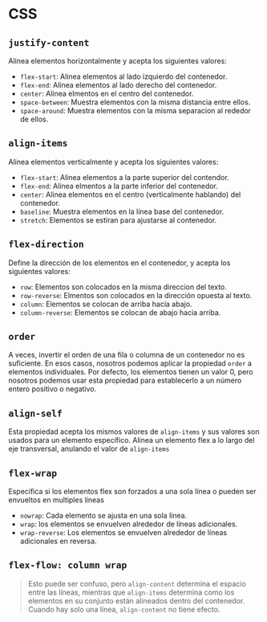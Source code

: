 # CSS

## `justify-content`
Alinea elementos horizontalmente y acepta los siguientes valores: 
 - `flex-start`: Alinea elementos al lado izquierdo del contenedor.
 - `flex-end`: Alinea elementos al lado derecho del contenedor.
 - `center`: Alinea elmentos en el centro del contenedor.
 - `space-between`: Muestra elementos con la misma distancia entre ellos.
 - `space-around`: Muestra elementos con la misma separacion al rededor de ellos.   

## `align-items`
Alinea elementos verticalmente y acepta los siguientes valores:
 - `flex-start`: Alinea elementos a la parte superior del contendor.
 - `flex-end`: Alinea elmentos a la parte inferior del contenedor.
 - `center`: Alinea elementos en el centro (verticalmente hablando) del contenedor.
 - `baseline`: Muestra elementos en la línea base del contenedor.
 - `stretch`: Elementos se estiran para ajustarse al contenedor.

## `flex-direction`
Define la dirección de los elementos en el contenedor, y acepta los siguientes valores:
 - `row`: Elementos son colocados en la misma direccion del texto.
 - `row-reverse`: Elmentos son colocados en la dirección opuesta al texto.
 - `column`: Elementos se colocan de arriba hacía abajo.
 - `column-reverse`: Elementos se colocan de abajo hacia arriba.

## `order`
A veces, invertir el orden de una fila o columna de un contenedor no es suficiente. En esos casos, nosotros podemos aplicar la propiedad `order` a elementos individuales. Por defecto, los elementos tienen un valor 0, pero nosotros podemos usar esta propiedad para establecerlo a un número entero positivo o negativo.

## `align-self`
Esta propiedad acepta los mismos valores de `align-items` y sus valores son usados para un elemento específico.
Alinea un elemento flex a lo largo del eje transversal, anulando el valor de `align-items`

## `flex-wrap`
Especifica si los elementos flex son forzados a una sola línea o pueden ser envueltos en multiples líneas
 - `nowrap`: Cada elemento se ajusta en una sola línea.
 - `wrap`: los elementos se envuelven alrededor de líneas adicionales.
 - `wrap-reverse`: Los elementos se envuelven alrededor de líneas adicionales en reversa.

## `flex-flow: column wrap`

> Esto puede ser confuso, pero `align-content` determina el espacio entre las líneas, mientras que `align-items` determina como los elementos en su conjunto están alineados dentro del contenedor. Cuando hay solo una línea, `align-content` no tiene efecto.

